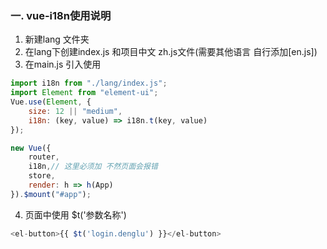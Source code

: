 ### 一. vue-i18n使用说明
1. 新建lang 文件夹 
2. 在lang下创建index.js  和项目中文 zh.js文件(需要其他语言 自行添加[en.js])
3. 在main.js 引入使用 
```js
import i18n from "./lang/index.js";
import Element from "element-ui";
Vue.use(Element, {
    size: 12 || "medium",
    i18n: (key, value) => i18n.t(key, value)
});

new Vue({
    router,
    i18n,// 这里必须加 不然页面会报错 
    store,
    render: h => h(App)
}).$mount("#app");
```
4. 页面中使用 $t('参数名称')
```js
<el-button>{{ $t('login.denglu') }}</el-button>
```